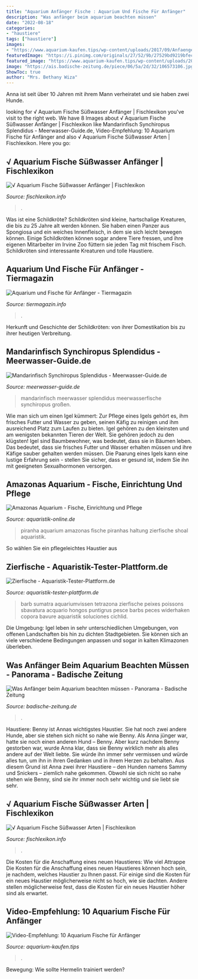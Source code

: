 ```yaml
---
title: "Aquarium Anfänger Fische : Aquarium Und Fische Für Anfänger"
description: "Was anfänger beim aquarium beachten müssen"
date: "2022-08-18"
categories:
- "haustiere"
tags: ["haustiere"]
images:
- "https://www.aquarium-kaufen.tips/wp-content/uploads/2017/09/Anfaenger-Fische-Guppy-300x169.jpg"
featuredImage: "https://i.pinimg.com/originals/27/52/9b/27529bd9219bfec0372c89aada182602.png"
featured_image: "https://www.aquarium-kaufen.tips/wp-content/uploads/2017/09/Anfaenger-Fische-Guppy-300x169.jpg"
image: "https://ais.badische-zeitung.de/piece/06/5a/2d/32/106573106.jpg"
ShowToc: true
author: "Mrs. Bethany Wiza"
---
```



Anna ist seit über 10 Jahren mit ihrem Mann verheiratet und sie haben zwei Hunde.

	

		
looking for √ Aquarium Fische Süßwasser Anfänger | Fischlexikon you've visit to the right web. We have 8 Images about √ Aquarium Fische Süßwasser Anfänger | Fischlexikon like Mandarinfisch Synchiropus Splendidus - Meerwasser-Guide.de, Video-Empfehlung: 10 Aquarium Fische für Anfänger and also √ Aquarium Fische Süßwasser Arten | Fischlexikon. Here you go:
		
    
## √ Aquarium Fische Süßwasser Anfänger | Fischlexikon

<img loading=lazy src="https://i.pinimg.com/originals/f7/b8/bc/f7b8bcebaaf618f48fd6a29491571681.png" onerror="this.onerror=null;this.src='https://tse1.mm.bing.net/th?id=OIP.dEHZVqKlHEe7JjoBxumpxgHaEm&amp;pid=15.1';" alt="√ Aquarium Fische Süßwasser Anfänger | Fischlexikon">

_Source: fischlexikon.info_

>. 

	

Was ist eine Schildkröte?
Schildkröten sind kleine, hartschalige Kreaturen, die bis zu 25 Jahre alt werden können. Sie haben einen Panzer aus Spongiosa und ein weiches Innenfleisch, in dem sie sich leicht bewegen können. Einige Schildkröten können sogar andere Tiere fressen, und ihre eigenen Mitarbeiter im Irvine Zoo füttern sie jeden Tag mit frischem Fisch. Schildkröten sind interessante Kreaturen und tolle Haustiere.

    
## Aquarium Und Fische Für Anfänger - Tiermagazin

<img loading=lazy src="http://www.tiermagazin.info/wp-content/uploads/2016/06/Depositphotos_9334860_Aquar.jpg" onerror="this.onerror=null;this.src='https://tse4.mm.bing.net/th?id=OIP.hPYzEGozLk86BVmTF4-tBQHaEx&amp;pid=15.1';" alt="Aquarium und Fische für Anfänger - Tiermagazin">

_Source: tiermagazin.info_

>. 

	

Herkunft und Geschichte der Schildkröten: von ihrer Domestikation bis zu ihrer heutigen Verbreitung.

    
## Mandarinfisch Synchiropus Splendidus - Meerwasser-Guide.de

<img loading=lazy src="http://www.meerwasser-guide.de/wp-content/uploads/2020/08/Mandarinfisch-snyhiropus-splendidus-1024x768.jpg" onerror="this.onerror=null;this.src='https://tse1.mm.bing.net/th?id=OIP.8Q6xZt0BDmDt2EGD2AWkDAHaFj&amp;pid=15.1';" alt="Mandarinfisch Synchiropus Splendidus - Meerwasser-Guide.de">

_Source: meerwasser-guide.de_

>mandarinfisch meerwasser splendidus meerwasserfische synchiropus großen. 

	

Wie man sich um einen Igel kümmert: Zur Pflege eines Igels gehört es, ihm frisches Futter und Wasser zu geben, seinen Käfig zu reinigen und ihm ausreichend Platz zum Laufen zu bieten.
Igel gehören zu den kleinsten und am wenigsten bekannten Tieren der Welt. Sie gehören jedoch zu den klügsten! Igel sind Baumbewohner, was bedeutet, dass sie in Bäumen leben. Das bedeutet, dass sie frisches Futter und Wasser erhalten müssen und ihre Käfige sauber gehalten werden müssen. Die Paarung eines Igels kann eine lustige Erfahrung sein - stellen Sie sicher, dass er gesund ist, indem Sie ihn mit geeigneten Sexualhormonen versorgen.

    
## Amazonas Aquarium - Fische, Einrichtung Und Pflege

<img loading=lazy src="https://www.aquaristik-online.de/wp-content/uploads/2019/05/piranha_1557583997.jpg" onerror="this.onerror=null;this.src='https://tse2.mm.bing.net/th?id=OIP.J0G_dIHVMiTMaeNKdTx-CAHaFj&amp;pid=15.1';" alt="Amazonas Aquarium - Fische, Einrichtung und Pflege">

_Source: aquaristik-online.de_

>piranha aquarium amazonas fische piranhas haltung zierfische shoal aquaristik. 

	

So wählen Sie ein pflegeleichtes Haustier aus

    
## Zierfische - Aquaristik-Tester-Plattform.de

<img loading=lazy src="http://aquaristik-tester-plattform.de/wp-content/uploads/2020/11/portrait-of-aquarium-fish-sumatra-barb-puntigrus-tetrazona-in-aquarium-1024x682.jpg" onerror="this.onerror=null;this.src='https://tse4.mm.bing.net/th?id=OIP.FAyLWO3E22rVAhZpGfvQ-AHaE7&amp;pid=15.1';" alt="Zierfische - Aquaristik-Tester-Plattform.de">

_Source: aquaristik-tester-plattform.de_

>barb sumatra aquariumvissen tetrazona zierfische peixes poissons sbavatura acquario hongos puntigrus pesce barbs peces widerhaken copora bavure aquaristik soluciones cichlid. 

	

Die Umgebung: Igel leben in sehr unterschiedlichen Umgebungen, von offenen Landschaften bis hin zu dichten Stadtgebieten. Sie können sich an viele verschiedene Bedingungen anpassen und sogar in kalten Klimazonen überleben.

    
## Was Anfänger Beim Aquarium Beachten Müssen - Panorama - Badische Zeitung

<img loading=lazy src="https://ais.badische-zeitung.de/piece/06/5a/2d/32/106573106.jpg" onerror="this.onerror=null;this.src='https://tse2.mm.bing.net/th?id=OIP.gYvNrSE-W3VW__1t_V9-HQHaEu&amp;pid=15.1';" alt="Was Anfänger beim Aquarium beachten müssen - Panorama - Badische Zeitung">

_Source: badische-zeitung.de_

>. 

	

Haustiere: Benny ist Annas wichtigstes Haustier. Sie hat noch zwei andere Hunde, aber sie stehen sich nicht so nahe wie Benny.
Als Anna jünger war, hatte sie noch einen anderen Hund – Benny. Aber kurz nachdem Benny gestorben war, wurde Anna klar, dass sie Benny wirklich mehr als alles andere auf der Welt liebte. Sie würde ihn immer sehr vermissen und würde alles tun, um ihn in ihren Gedanken und in ihrem Herzen zu behalten. Aus diesem Grund ist Anna zwei ihrer Haustiere – den Hunden namens Sammy und Snickers – ziemlich nahe gekommen. Obwohl sie sich nicht so nahe stehen wie Benny, sind sie ihr immer noch sehr wichtig und sie liebt sie sehr.

    
## √ Aquarium Fische Süßwasser Arten | Fischlexikon

<img loading=lazy src="https://i.pinimg.com/originals/27/52/9b/27529bd9219bfec0372c89aada182602.png" onerror="this.onerror=null;this.src='https://tse4.mm.bing.net/th?id=OIP.LT0z1jdqST5n18KpLKruYwHaNK&amp;pid=15.1';" alt="√ Aquarium Fische Süßwasser Arten | Fischlexikon">

_Source: fischlexikon.info_

>. 

	

Die Kosten für die Anschaffung eines neuen Haustieres: Wie viel
Attrappe
Die Kosten für die Anschaffung eines neuen Haustieres können hoch sein, je nachdem, welches Haustier zu Ihnen passt. Für einige sind die Kosten für ein neues Haustier möglicherweise nicht so hoch, wie sie dachten. Andere stellen möglicherweise fest, dass die Kosten für ein neues Haustier höher sind als erwartet.

    
## Video-Empfehlung: 10 Aquarium Fische Für Anfänger

<img loading=lazy src="https://www.aquarium-kaufen.tips/wp-content/uploads/2017/09/Anfaenger-Fische-Guppy-300x169.jpg" onerror="this.onerror=null;this.src='https://tse4.mm.bing.net/th?id=OIP.1DG9MvPdgUbXylEmNX7i5QAAAA&amp;pid=15.1';" alt="Video-Empfehlung: 10 Aquarium Fische für Anfänger">

_Source: aquarium-kaufen.tips_

>. 

	

Bewegung: Wie sollte Hermelin trainiert werden?

